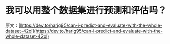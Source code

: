 # 我可以用整个数据集进行预测和评估吗？

原文：[https://dev.to/harig95/can-i-predict-and-evaluate-with-the-whole-dataset-42ol](https://dev.to/harig95/can-i-predict-and-evaluate-with-the-whole-dataset-42ol)